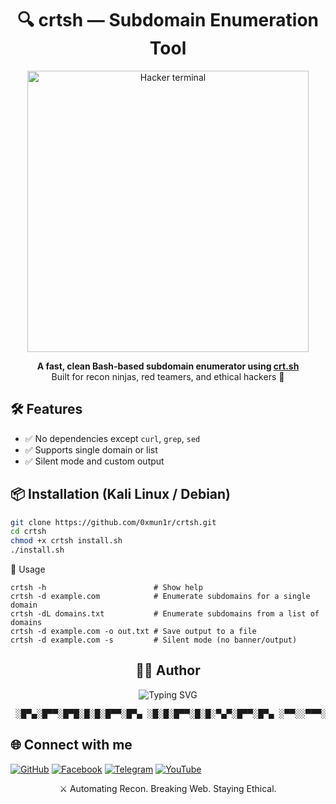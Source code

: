 <h1 align="center">🔍 crtsh — Subdomain Enumeration Tool</h1>

<p align="center">
  <img src="https://media.giphy.com/media/l3vR85PnGsBwu1PFK/giphy.gif" width="450" alt="Hacker terminal" />
</p>

<p align="center">
  <b>A fast, clean Bash-based subdomain enumerator using <a href="https://crt.sh">crt.sh</a></b><br>
  Built for recon ninjas, red teamers, and ethical hackers 👾
</p>

## 🛠 Features
- ✅ No dependencies except `curl`, `grep`, `sed`
- ✅ Supports single domain or list
- ✅ Silent mode and custom output

## 📦 Installation (Kali Linux / Debian)
```bash
git clone https://github.com/0xmun1r/crtsh.git
cd crtsh
chmod +x crtsh install.sh
./install.sh
```

📌 Usage
```dif
crtsh -h                        # Show help
crtsh -d example.com            # Enumerate subdomains for a single domain
crtsh -dL domains.txt           # Enumerate subdomains from a list of domains
crtsh -d example.com -o out.txt # Save output to a file
crtsh -d example.com -s         # Silent mode (no banner/output)
```


<h2 align="center">👨‍💻 Author</h2> <p align="center"> <img src="https://readme-typing-svg.demolab.com?font=Fira+Code&weight=600&size=22&pause=1200&color=F700FF&center=true&vCenter=true&width=700&height=90&lines=Crafted+by+0%C3%97mun1r;Ethical+Hacker+%7C+Bug+Bounty+Hunter;Cybersecurity+%7C+Bash+Automation" alt="Typing SVG" /> </p> <pre align="center"> ░█▀▄░█▀▀░█▀█░█░█░█▀▀░█▀▄ ░█░█░█▀▀░█░█░▀▄▀░█▀▀░█▀▄ ░▀▀░░▀▀▀░▀▀▀░░▀░░▀▀▀░▀░▀ </pre> 

## 🌐 Connect with me

[![GitHub](https://img.shields.io/badge/GitHub-0×mun1r-181717?style=for-the-badge&logo=github)](https://github.com/0xmun1r)
[![Facebook](https://img.shields.io/badge/Facebook-Page-blue?style=for-the-badge&logo=facebook)](https://facebook.com/0xmun1r)
[![Telegram](https://img.shields.io/badge/Telegram-Channel-2CA5E0?style=for-the-badge&logo=telegram)](https://t.me/telegr_mun1r)
[![YouTube](https://img.shields.io/badge/YouTube-Channel-FF0000?style=for-the-badge&logo=youtube)](https://youtube.com/@0xmun1r?si=BQwwz7HA2YfqKvaF)


<p align="center"> ⚔️ Automating Recon. Breaking Web. Staying Ethical. </p>
